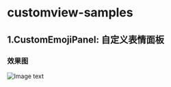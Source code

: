 # customview-samples
## 1.CustomEmojiPanel: 自定义表情面板
### 效果图
![Image text](https://raw.githubusercontent.com/hyhdy/customview-samples/master/img-folder/QQ%E6%88%AA%E5%9B%BE20180918233537.png)
